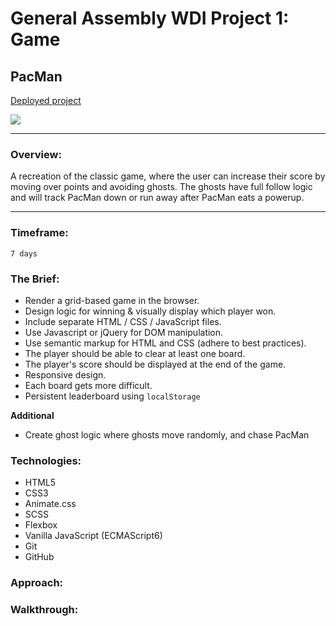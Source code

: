 # General Assembly WDI Project 1: Game
## PacMan
[Deployed project](https://www.stephanoparaskeva.com/wdi-project-1-pacman/)

![](https://media.giphy.com/media/eLvoktbIASIGO0Rjph/giphy.gif)
___
### Overview:
A recreation of the classic game, where the user can increase their score by moving over points and avoiding ghosts. The ghosts have full follow logic and will track PacMan down or run away after PacMan eats a powerup.
___

### Timeframe:
    7 days

### The Brief:

* Render a grid-based game in the browser.
* Design logic for winning & visually display which player won.
* Include separate HTML / CSS / JavaScript files.
* Use Javascript or jQuery for DOM manipulation.
* Use semantic markup for HTML and CSS (adhere to best practices).
* The player should be able to clear at least one board.
* The player's score should be displayed at the end of the game.
* Responsive design.
* Each board gets more difficult.
* Persistent leaderboard using `localStorage`

**Additional**
* Create ghost logic where ghosts move randomly, and chase PacMan


### Technologies:

* HTML5
* CSS3
* Animate.css
* SCSS
* Flexbox
* Vanilla JavaScript (ECMAScript6)
* Git
* GitHub


### Approach:

### Walkthrough:
